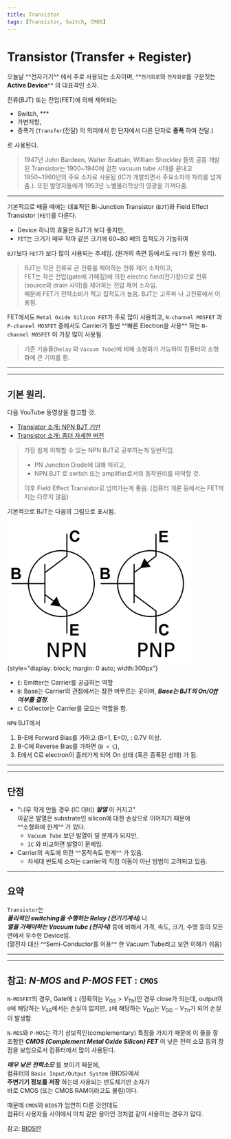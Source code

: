 ```yaml
---
title: Transistor
tags: [Transistor, Switch, CMOS]
---
```


# Transistor (Transfer + Register)

오늘날 ^^전자기기^^ 에서 주로 사용되는 소자이며, ^^`전기회로`와 `전자회로`를 구분짓는 **Active Device**^^ 의 대표격인 소자. 

전류(BJT) 또는 전압(FET)에 의해 제어되는 

* Switch, *** 
* 가변저항, 
* 증폭기 (`Transfer`(전달) 의 의미에서 한 단자에서 다른 단자로 **증폭** 하여 전달.)

로 사용된다.

> 1947년 John Bardeen, Walter Brattain, William Shockley 들의 공동 개발된 Transistor는 1900~1940에 걸친 vacuum tube 시대를 끝내고 1950~1960년의 주요 소자로 사용됨 (IC가 개발되면서 주요소자의 자리를 넘겨줌.). 또한 발명자들에게 1953년 노벨물리학상의 영광을 가져다줌.


---
  
기본적으로 배울 때에는 대표적인 Bi-Junction Transistor (`BJT`)와 Field Effect Transistor (`FET`)를 다룬다. 

* Device 하나의 효율은 BJT가 보다 좋지만, 
* `FET`는 크기가 매우 작아 같은 크기에 60~80 배의 집적도가 가능하여 

`BJT`보다 `FET`가 보다 많이 사용되는 추세임. (원가의 측면 등에서도 `FET`가 훨씬 유리).

> BJT는 작은 전류로 큰 전류를 제어하는 전류 제어 소자이고,  
> FET는 작은 전압(gate에 가해짐)에 의한 electric field(전기장)으로 전류(source와 drain 사이)를 제어하는 전압 제어 소자임.  
> 때문에 FET가 전력소비가 적고 집적도가 높음. BJT는 고주파 나 고전류에서 이용됨.

FET에서도 `Metal Oxide Silicon FET`가 주로 많이 사용되고, `N-channel MOSFET` 과 `P-channel MOSFET` 중에서도 Carrier가 훨씬 ^^빠른 Electron을 사용^^ 하는 `N-channel MOSFET` 이 가장 많이 사용됨.  

> 기존 기술들(`Relay` 와 `Vacuum Tube`)에 비해 소형화가 가능하여 컴퓨터의 소형화에 큰 기여를 함. 

---

---

## 기본 원리.

다음 YouTube 동영상을 참고할 것.

* [Transistor 소개: NPN BJT 기반](https://youtu.be/7ukDKVHnac4?si=zY9qjSMH9NvL9fjp)
* [Transistor 소개: 좀더 자세한 버전](https://youtu.be/J4oO7PT_nzQ?si=Od3FC_qIKtEPX26X)

> 가장 쉽게 이해할 수 있는 NPN BJT로 공부하는게 일반적임.  
>
> * PN Junction Diode에 대해 익히고,
> * NPN BJT 로 switch 또는 amplifier로서의 동작원리를 파악할 것.
>  
> 이후 Field Effect Transistor로 넘어가는게 좋음. (컴퓨터 개론 등에서는 FET까지는 다루지 않음)

기본적으로 BJT는 다음의 그림으로 표시됨.

![](./imgs/bjt.png){style="display: block; margin: 0 auto; width:300px"}

* `E`: Emitter는 Carrier를 공급하는 역할
* `B`: Base는 Carrier의 관점에서는 잠깐 머무르는 곳이며, ***Base는 BJT의 On/Off 여부를 결정***.
* `C`: Collector는 Carrier를 모으는 역할을 함.

`NPN` BJT에서 

1. B-E에 Forward Bias를 가하고 (B=1, E=0), : 0.7V 이상. 
2. B-C에 Reverse Bias를 가하면 (`B < C`),
3. E에서 C로 electron이 흘러가게 되어 On 상태 (혹은 증폭된 상태) 가 됨.

---

---

## 단점

* "너무 작게 만들 경우 (IC 대비) ***발열*** 이 커지고"  
이같은 발열은 substrate인 silicon에 대한 손상으로 이어지기 때문에  
^^소형화에 한계^^ 가 있다.
    * `Vacuum Tube` 보단 발열이 덜 문제가 되지만,
    * `IC` 와 비교하면 발열이 문제임. 
* Carrier의 속도에 의한 ^^동작속도 한계^^ 가 있음.  
    * 차세대 반도체 소자는 carrier의 직접 이동이 아닌 방법이 고려되고 있음.

***

## 요약

`Transistor`는  
***물리적인 switching을 수행하는 Relay (전기기계식)*** 나  
***열을 가해야하는 Vacuum tube (전자식)*** 등에 비해서 
가격, 속도, 크기, 수명 등의 모든 면에서 우수한 Device임.    
(열전자 대신 ^^Semi-Conductor를 이용^^ 한 Vacuum Tube라고 보면 이해가 쉬움)

---

---

## 참고: *N-MOS* and *P-MOS* FET : `CMOS`

`N-MOSFET`의 경우, Gate에 `1` (정확히는 $V_\text{GS} > V_\text{Th}$)인 경우 close가 되는데, output이 `0`에 해당하는 $V_\text{SS}$에서는 손실이 없지만, `1`에 해당하는 $V_\text{DD}$는 $V_\text{DD}-V_{Th}$가 되어 손실이 발생함.

`N-MOS`와 `P-MOS`는 각기 상보적인(complementary) 특징을 가지기 때문에 이 둘을 잘 조합한 ***CMOS (Complement Metal Oxide Silicon) FET*** 이 낮은 전력 소모 등의 장점을 보임으로서 컴퓨터에서 많이 사용된다.

***매우 낮은 전력소모*** 를 보이기 때문에,  
컴퓨터의 `Basic Input/Output System` (BIOS)에서  
**주변기기 정보를 저장** 하는데 사용되는 반도체기반 소자가  
바로 CMOS (또는 CMOS RAM이라고도 불림)이다. 

때문에 `CMOS`와 `BIOS`가 엄연히 다른 것인데도  
컴퓨터 사용자들 사이에서 마치 같은 용어인 것처럼 같이 사용하는 경우가 많다.

참고: [BIOS란](https://dsaint31.tistory.com/entry/Basic-Input-Output-System-BIOS)